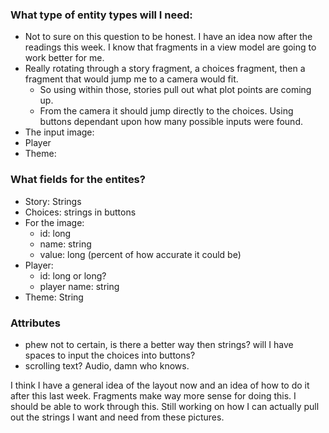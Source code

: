 ### What type of entity types will I need:
* Not to sure on this question to be honest. I have an idea now after the readings this week. I know that fragments in a view model are going to work better for me. 
* Really rotating through a story fragment, a choices fragment, then a fragment that would jump me to a camera would fit. 
  * So using within those, stories pull out what plot points are coming up.
  * From the camera it should jump directly to the choices. Using buttons dependant upon how many possible inputs were found. 
* The input image:
* Player
* Theme:
  
### What fields for the entites?
* Story: Strings
* Choices: strings in buttons
* For the image:
  * id: long
  * name: string
  * value: long (percent of how accurate it could be)
* Player: 
  * id: long or long?
  * player name: string
* Theme: String

### Attributes 
* phew not to certain, is there a better way then strings? will I have spaces to input the choices into buttons?
* scrolling text? Audio, damn who knows. 

I think I have a general idea of the layout now and an idea of how to do it after this last week. Fragments make way more sense for doing this. 
I should be able to work through this. Still working on how I can actually pull out the strings I want and need from these pictures. 
